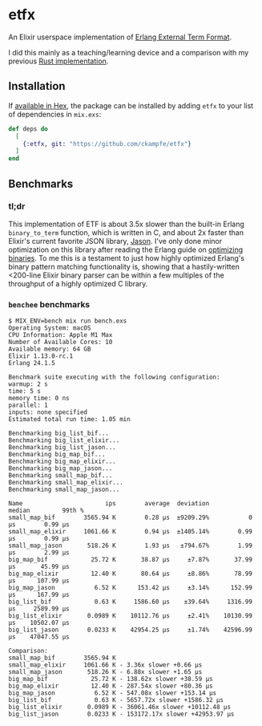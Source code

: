 # etfx

An Elixir userspace implementation of [Erlang External Term Format](https://www.erlang.org/doc/apps/erts/erl_ext_dist.html).

I did this mainly as a teaching/learning device and a comparison with my previous [Rust implementation](https://github.com/ckampfe/etf).

## Installation

If [available in Hex](https://hex.pm/docs/publish), the package can be installed
by adding `etfx` to your list of dependencies in `mix.exs`:

```elixir
def deps do
  [
    {:etfx, git: "https://github.com/ckampfe/etfx"}
  ]
end
```

## Benchmarks

### tl;dr

This implementation of ETF is about 3.5x slower than the built-in Erlang `binary_to_term` function, which is written in C, and about 2x faster than Elixir's current favorite JSON library, [Jason](https://hex.pm/packages/jason). I've only done minor optimization on this library after reading the Erlang guide on [optimizing binaries](https://www.erlang.org/doc/efficiency_guide/binaryhandling.html). To me this is a testament to just how highly optimized Erlang's binary pattern matching functionality is, showing that a hastily-written <200-line Elixir binary parser can be within a few multiples of the throughput of a highly optimized C library.

### `benchee` benchmarks

```
$ MIX_ENV=bench mix run bench.exs
Operating System: macOS
CPU Information: Apple M1 Max
Number of Available Cores: 10
Available memory: 64 GB
Elixir 1.13.0-rc.1
Erlang 24.1.5

Benchmark suite executing with the following configuration:
warmup: 2 s
time: 5 s
memory time: 0 ns
parallel: 1
inputs: none specified
Estimated total run time: 1.05 min

Benchmarking big_list_bif...
Benchmarking big_list_elixir...
Benchmarking big_list_jason...
Benchmarking big_map_bif...
Benchmarking big_map_elixir...
Benchmarking big_map_jason...
Benchmarking small_map_bif...
Benchmarking small_map_elixir...
Benchmarking small_map_jason...

Name                       ips        average  deviation         median         99th %
small_map_bif        3565.94 K        0.28 μs  ±9209.29%           0 μs        0.99 μs
small_map_elixir     1061.66 K        0.94 μs  ±1405.14%        0.99 μs        0.99 μs
small_map_jason       518.26 K        1.93 μs   ±794.67%        1.99 μs        2.99 μs
big_map_bif            25.72 K       38.87 μs     ±7.87%       37.99 μs       45.99 μs
big_map_elixir         12.40 K       80.64 μs     ±8.86%       78.99 μs      107.99 μs
big_map_jason           6.52 K      153.42 μs     ±3.14%      152.99 μs      167.99 μs
big_list_bif            0.63 K     1586.60 μs    ±39.64%     1316.99 μs     2589.99 μs
big_list_elixir       0.0989 K    10112.76 μs     ±2.41%    10130.99 μs    10502.07 μs
big_list_jason        0.0233 K    42954.25 μs     ±1.74%    42596.99 μs    47047.55 μs

Comparison:
small_map_bif        3565.94 K
small_map_elixir     1061.66 K - 3.36x slower +0.66 μs
small_map_jason       518.26 K - 6.88x slower +1.65 μs
big_map_bif            25.72 K - 138.62x slower +38.59 μs
big_map_elixir         12.40 K - 287.54x slower +80.36 μs
big_map_jason           6.52 K - 547.08x slower +153.14 μs
big_list_bif            0.63 K - 5657.72x slower +1586.32 μs
big_list_elixir       0.0989 K - 36061.46x slower +10112.48 μs
big_list_jason        0.0233 K - 153172.17x slower +42953.97 μs
```
